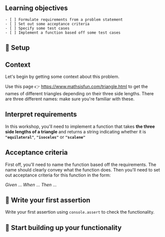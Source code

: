

## Learning objectives

```objectives
- [ ] Formulate requirements from a problem statement
- [ ] Set out some acceptance criteria
- [ ] Specify some test cases
- [ ] Implement a function based off some test cases
```

## 🧰 Setup


## Context

Let's begin by getting some context about this problem.

Use this page 👉 https://www.mathsisfun.com/triangle.html to get the names of different triangles depending on their three side lengths.
There are three different names: make sure you're familiar with these.

## Interpret requirements

In this workshop, you'll need to implement a function that takes **the three side lengths of a triangle** and returns a string indicating whether it is **`"equilateral"`**, **`"isoceles"`** or **`"scalene"`**


## Acceptance criteria
 
First off, you'll need to name the function based off the requirements. The name should clearly convey what the function does.
Then you'll need to set out acceptance criteria for this function in the form:

_Given_ ...
_When_ ...
_Then_ ...

## 🧪 Write your first assertion

Write your first assertion using `console.assert` to check the functionality.

## 🧱 Start building up your functionality